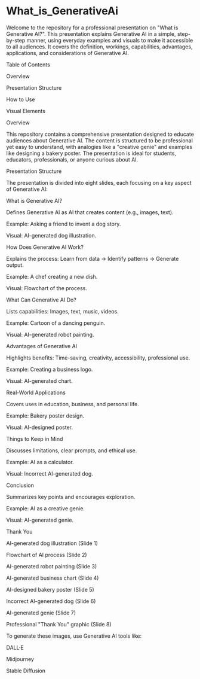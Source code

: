 # What_is_GenerativeAi

Welcome to the repository for a professional presentation on "What is Generative AI?". This presentation explains Generative AI in a simple, step-by-step manner, using everyday examples and visuals to make it accessible to all audiences. It covers the definition, workings, capabilities, advantages, applications, and considerations of Generative AI.

Table of Contents





Overview



Presentation Structure



How to Use



Visual Elements



Overview

This repository contains a comprehensive presentation designed to educate audiences about Generative AI. The content is structured to be professional yet easy to understand, with analogies like a "creative genie" and examples like designing a bakery poster. The presentation is ideal for students, educators, professionals, or anyone curious about AI.

Presentation Structure

The presentation is divided into eight slides, each focusing on a key aspect of Generative AI:





What is Generative AI?





Defines Generative AI as AI that creates content (e.g., images, text).



Example: Asking a friend to invent a dog story.



Visual: AI-generated dog illustration.



How Does Generative AI Work?





Explains the process: Learn from data → Identify patterns → Generate output.



Example: A chef creating a new dish.



Visual: Flowchart of the process.



What Can Generative AI Do?





Lists capabilities: Images, text, music, videos.



Example: Cartoon of a dancing penguin.



Visual: AI-generated robot painting.



Advantages of Generative AI





Highlights benefits: Time-saving, creativity, accessibility, professional use.



Example: Creating a business logo.



Visual: AI-generated chart.



Real-World Applications





Covers uses in education, business, and personal life.



Example: Bakery poster design.



Visual: AI-designed poster.



Things to Keep in Mind





Discusses limitations, clear prompts, and ethical use.



Example: AI as a calculator.



Visual: Incorrect AI-generated dog.



Conclusion





Summarizes key points and encourages exploration.



Example: AI as a creative genie.



Visual: AI-generated genie.



Thank You





















AI-generated dog illustration (Slide 1)



Flowchart of AI process (Slide 2)



AI-generated robot painting (Slide 3)



AI-generated business chart (Slide 4)



AI-designed bakery poster (Slide 5)



Incorrect AI-generated dog (Slide 6)



AI-generated genie (Slide 7)



Professional "Thank You" graphic (Slide 8)

To generate these images, use Generative AI tools like:





DALL·E



Midjourney



Stable Diffusion
